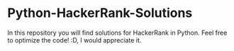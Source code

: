 # Python-HackerRank-Solutions
In this repository you will find solutions for HackerRank in Python. Feel free to optimize the code! :D, I would appreciate it.
